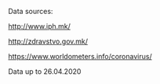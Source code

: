 Data sources:

http://www.iph.mk/

http://zdravstvo.gov.mk/

https://www.worldometers.info/coronavirus/

Data up to 26.04.2020


